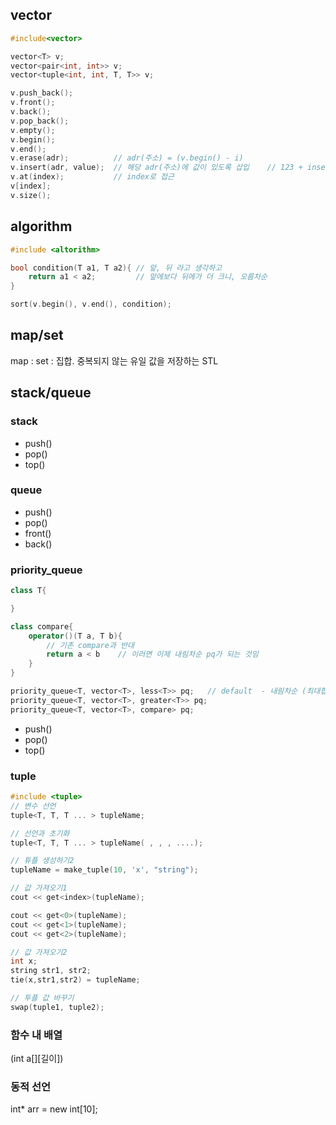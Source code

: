## vector

```c++
#include<vector>

vector<T> v;
vector<pair<int, int>> v;
vector<tuple<int, int, T, T>> v;

v.push_back();
v.front();
v.back();
v.pop_back();
v.empty();
v.begin();
v.end();
v.erase(adr);          // adr(주소) = (v.begin() - i)
v.insert(adr, value);  // 해당 adr(주소)에 값이 있도록 삽입    // 123 + insert(begin()+1, 0) => 1023
v.at(index);           // index로 접근
v[index];
v.size();
```

## algorithm

```c++
#include <altorithm>

bool condition(T a1, T a2){ // 앞, 뒤 라고 생각하고
    return a1 < a2;         // 앞에보다 뒤에가 더 크니, 오름차순
}

sort(v.begin(), v.end(), condition);
```

## map/set

map : 
set : 집합. 중복되지 않는 유일 값을 저장하는 STL

## stack/queue

### stack

- push()
- pop()
- top()

### queue

- push()
- pop()
- front()
- back()



### priority_queue

```c++
class T{

}

class compare{
    operator()(T a, T b){
        // 기존 compare과 반대
        return a < b    // 이러면 이제 내림차순 pq가 되는 것임
    }
}

priority_queue<T, vector<T>, less<T>> pq;   // default  - 내림차순 (최대힙)
priority_queue<T, vector<T>, greater<T>> pq;
priority_queue<T, vector<T>, compare> pq;
```

- push()
- pop()
- top()

### tuple

```c++
#include <tuple>
// 변수 선언
tuple<T, T, T ... > tupleName;

// 선언과 초기화
tuple<T, T, T ... > tupleName( , , , ....);

// 튜플 생성하기2
tupleName = make_tuple(10, 'x', "string");

// 값 가져오기1
cout << get<index>(tupleName);

cout << get<0>(tupleName);
cout << get<1>(tupleName);
cout << get<2>(tupleName);

// 값 가져오기2
int x;
string str1, str2;
tie(x,str1,str2) = tupleName;

// 투플 값 바꾸기
swap(tuple1, tuple2);

```

### 함수 내 배열

(int a[][길이])

### 동적 선언

int\* arr = new int[10];
